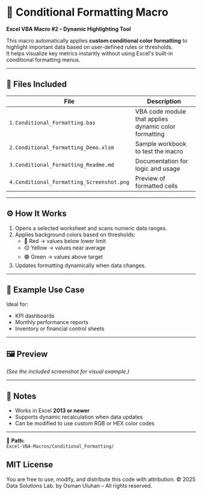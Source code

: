 # 🎨 Conditional Formatting Macro

**Excel VBA Macro #2 – Dynamic Highlighting Tool**

This macro automatically applies **custom conditional color formatting** to highlight important data based on user-defined rules or thresholds.  
It helps visualize key metrics instantly without using Excel's built-in conditional formatting menus.

---

## 🧩 Files Included

| File | Description |
|------|--------------|
| `1.Conditional_Formatting.bas` | VBA code module that applies dynamic color formatting |
| `2.Conditional_Formatting_Demo.xlsm` | Sample workbook to test the macro |
| `3.Conditional_Formatting_Readme.md` | Documentation for logic and usage |
| `4.Conditional_Formatting_Screenshot.png` | Preview of formatted cells |

---

## ⚙️ How It Works
1. Opens a selected worksheet and scans numeric data ranges.  
2. Applies background colors based on thresholds:
   - 🔴 Red → values below lower limit  
   - 🟡 Yellow → values near average  
   - 🟢 Green → values above target  
3. Updates formatting dynamically when data changes.

---

## 🧠 Example Use Case
Ideal for:
- KPI dashboards  
- Monthly performance reports  
- Inventory or financial control sheets  

---

## 🖼️ Preview
*(See the included screenshot for visual example.)*

---

## 🧾 Notes
- Works in Excel **2013 or newer**
- Supports dynamic recalculation when data updates
- Can be modified to use custom RGB or HEX color codes

---

📂 **Path:**  
`Excel-VBA-Macros/Conditional_Formatting/`

## MIT License
You are free to use, modify, and distribute this code with attribution.
© 2025 Data Solutions Lab. by Osman Uluhan – All rights reserved.
